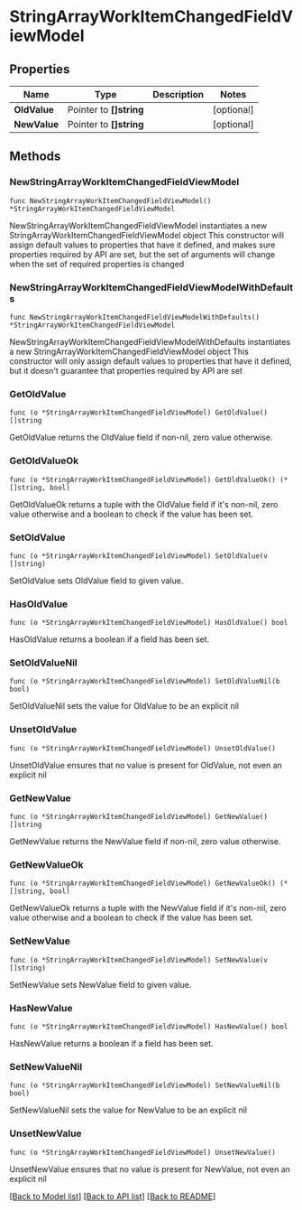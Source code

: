 # StringArrayWorkItemChangedFieldViewModel

## Properties

Name | Type | Description | Notes
------------ | ------------- | ------------- | -------------
**OldValue** | Pointer to **[]string** |  | [optional] 
**NewValue** | Pointer to **[]string** |  | [optional] 

## Methods

### NewStringArrayWorkItemChangedFieldViewModel

`func NewStringArrayWorkItemChangedFieldViewModel() *StringArrayWorkItemChangedFieldViewModel`

NewStringArrayWorkItemChangedFieldViewModel instantiates a new StringArrayWorkItemChangedFieldViewModel object
This constructor will assign default values to properties that have it defined,
and makes sure properties required by API are set, but the set of arguments
will change when the set of required properties is changed

### NewStringArrayWorkItemChangedFieldViewModelWithDefaults

`func NewStringArrayWorkItemChangedFieldViewModelWithDefaults() *StringArrayWorkItemChangedFieldViewModel`

NewStringArrayWorkItemChangedFieldViewModelWithDefaults instantiates a new StringArrayWorkItemChangedFieldViewModel object
This constructor will only assign default values to properties that have it defined,
but it doesn't guarantee that properties required by API are set

### GetOldValue

`func (o *StringArrayWorkItemChangedFieldViewModel) GetOldValue() []string`

GetOldValue returns the OldValue field if non-nil, zero value otherwise.

### GetOldValueOk

`func (o *StringArrayWorkItemChangedFieldViewModel) GetOldValueOk() (*[]string, bool)`

GetOldValueOk returns a tuple with the OldValue field if it's non-nil, zero value otherwise
and a boolean to check if the value has been set.

### SetOldValue

`func (o *StringArrayWorkItemChangedFieldViewModel) SetOldValue(v []string)`

SetOldValue sets OldValue field to given value.

### HasOldValue

`func (o *StringArrayWorkItemChangedFieldViewModel) HasOldValue() bool`

HasOldValue returns a boolean if a field has been set.

### SetOldValueNil

`func (o *StringArrayWorkItemChangedFieldViewModel) SetOldValueNil(b bool)`

 SetOldValueNil sets the value for OldValue to be an explicit nil

### UnsetOldValue
`func (o *StringArrayWorkItemChangedFieldViewModel) UnsetOldValue()`

UnsetOldValue ensures that no value is present for OldValue, not even an explicit nil
### GetNewValue

`func (o *StringArrayWorkItemChangedFieldViewModel) GetNewValue() []string`

GetNewValue returns the NewValue field if non-nil, zero value otherwise.

### GetNewValueOk

`func (o *StringArrayWorkItemChangedFieldViewModel) GetNewValueOk() (*[]string, bool)`

GetNewValueOk returns a tuple with the NewValue field if it's non-nil, zero value otherwise
and a boolean to check if the value has been set.

### SetNewValue

`func (o *StringArrayWorkItemChangedFieldViewModel) SetNewValue(v []string)`

SetNewValue sets NewValue field to given value.

### HasNewValue

`func (o *StringArrayWorkItemChangedFieldViewModel) HasNewValue() bool`

HasNewValue returns a boolean if a field has been set.

### SetNewValueNil

`func (o *StringArrayWorkItemChangedFieldViewModel) SetNewValueNil(b bool)`

 SetNewValueNil sets the value for NewValue to be an explicit nil

### UnsetNewValue
`func (o *StringArrayWorkItemChangedFieldViewModel) UnsetNewValue()`

UnsetNewValue ensures that no value is present for NewValue, not even an explicit nil

[[Back to Model list]](../README.md#documentation-for-models) [[Back to API list]](../README.md#documentation-for-api-endpoints) [[Back to README]](../README.md)


